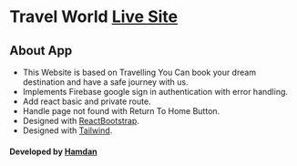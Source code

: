 # Travel World [Live Site](https://travel-world-c788a.web.app)

## About App
 * This Website is based on Travelling You Can book your dream destination and have a safe journey with us.
 * Implements Firebase google sign in authentication with error handling. 
 * Add react basic and private route.
 * Handle page not found with Return To Home Button.
 * Designed with [ReactBootstrap](https://react-bootstrap.github.io/).
 * Designed with [Tailwind](https://tailwindcss.com/).

#### Developed by [Hamdan](https://github.com/MrHamdan)